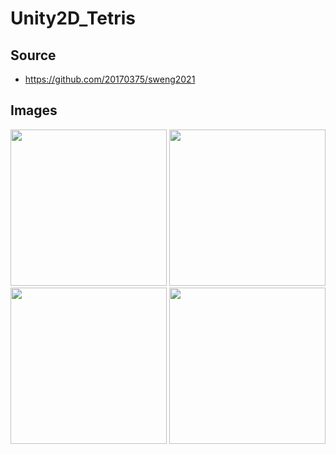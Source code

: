 # Unity2D_Tetris

## Source
+ https://github.com/20170375/sweng2021

## Images
<img src="https://user-images.githubusercontent.com/62216628/124819426-349a6c00-dfa7-11eb-8bc6-b744ea7aed88.PNG" width="250px"> <img src="https://user-images.githubusercontent.com/62216628/124819516-50057700-dfa7-11eb-8eb6-7986eb04b6d3.PNG" width="250px"> <img src="https://user-images.githubusercontent.com/62216628/124819568-5d226600-dfa7-11eb-8a98-f8602c7fbbd8.PNG" width="250px"> <img src="https://user-images.githubusercontent.com/62216628/124819596-64e20a80-dfa7-11eb-932c-60115390c73f.PNG" width="250px">

